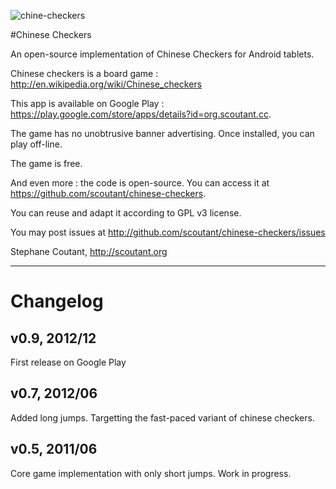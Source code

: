 ![chine-checkers](http://chinese-checkers.scoutant.org/cc.png)

#Chinese Checkers

An open-source implementation of Chinese Checkers for Android tablets.

Chinese checkers is a board game : http://en.wikipedia.org/wiki/Chinese_checkers

This app is available on Google Play : https://play.google.com/store/apps/details?id=org.scoutant.cc.

The game has no unobtrusive banner advertising.
Once installed, you can play off-line.

The game is free.

And even more : the code is open-source. 
You can access it at https://github.com/scoutant/chinese-checkers.

You can reuse and adapt it according to GPL v3 license.

You may post issues at http://github.com/scoutant/chinese-checkers/issues

Stephane Coutant, http://scoutant.org


---

# Changelog

## v0.9, 2012/12 
First release on Google Play

## v0.7, 2012/06
Added long jumps. Targetting the fast-paced variant of chinese checkers.

## v0.5, 2011/06
Core game implementation with only short jumps. Work in progress.
